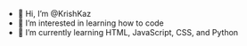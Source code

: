 - 👋 Hi, I’m @KrishKaz
- 👀 I’m interested in learning how to code
- 🌱 I’m currently learning HTML, JavaScript, CSS, and Python
<!---
KrishKaz/KrishKaz is a ✨ special ✨ repository because its `README.md` (this file) appears on your GitHub profile.
You can click the Preview link to take a look at your changes.
--->

